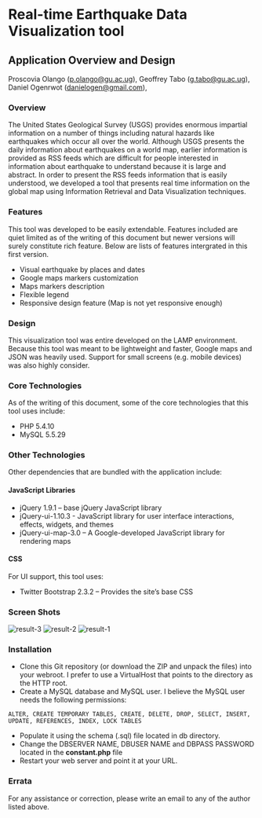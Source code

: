 # Real-time Earthquake Data Visualization tool

## Application Overview and Design

Proscovia Olango (p.olango@gu.ac.ug), Geoffrey Tabo (g.tabo@gu.ac.ug), Daniel Ogenrwot (danielogen@gmail.com), 

### Overview

The United States Geological Survey (USGS) provides enormous impartial information on a number of things including natural hazards like earthquakes which occur all over the world. Although USGS presents the daily information about earthquakes on a world map, earlier information is provided as RSS feeds which are difficult for people interested in information about earthquake to understand because it is large and abstract. In order to present the RSS feeds information that is easily understood, we developed a tool that presents real time information on the global map using Information Retrieval and Data Visualization techniques.

### Features

This tool was developed to be easily extendable. Features included are quiet limited as of the writing of this document but newer versions will surely constitute rich feature. Below are lists of features intergrated in this first version.

- Visual earthquake by places and dates
- Google maps markers customization
- Maps markers description
- Flexible legend
- Responsive design feature (Map is not yet responsive enough)

### Design
This visualization tool was entire developed on the LAMP environment. Because this tool was meant to be lightweight and faster, Google maps and JSON was heavily used. Support for small screens (e.g. mobile devices) was also highly consider.

### Core Technologies

As of the writing of this document, some of the core technologies that this tool uses include:

-   PHP 5.4.10
-   MySQL 5.5.29

### Other Technologies

Other dependencies that are bundled with the application include:

#### JavaScript Libraries

-   jQuery 1.9.1 – base jQuery JavaScript library
-   jQuery-ui-1.10.3 - JavaScript library for user interface
    interactions, effects, widgets, and themes
-   jQuery-ui-map-3.0 – A Google-developed JavaScript library for
    rendering maps

#### CSS

For UI support, this tool uses:

-   Twitter Bootstrap 2.3.2 – Provides the site’s base CSS

### Screen Shots

![result-3](https://cloud.githubusercontent.com/assets/15224992/17620676/9c4ad9e2-6096-11e6-9e13-eca2428cd708.PNG)
![result-2](https://cloud.githubusercontent.com/assets/15224992/17620677/9c514700-6096-11e6-9656-5c4c6d1c064e.PNG)
![result-1](https://cloud.githubusercontent.com/assets/15224992/17620678/9c52047e-6096-11e6-9b03-ee459885af5f.PNG)


### Installation


-   Clone this Git repository (or download the ZIP and unpack the files) into your webroot.  I prefer to use a VirtualHost that points to the directory as the HTTP root.
-   Create a MySQL database and MySQL user.  I believe the MySQL user needs the following permissions:
```
ALTER, CREATE TEMPORARY TABLES, CREATE, DELETE, DROP, SELECT, INSERT, UPDATE, REFERENCES, INDEX, LOCK TABLES
```
-   Populate it using the schema (.sql) file located in db directory.
-   Change the DBSERVER NAME, DBUSER NAME and DBPASS PASSWORD located in the **constant.php** file
-   Restart your web server and point it at your URL. 

### Errata

For any assistance or correction, please write an email to any of the author listed above.
